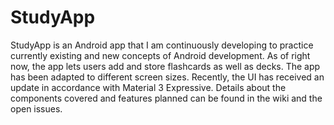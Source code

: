 # StudyApp
StudyApp is an Android app that I am continuously developing to practice currently existing and new concepts of Android development. As of right now, the app lets users add and store flashcards as well as decks. The app has been adapted to different screen sizes. Recently, the UI has received an update in accordance with Material 3 Expressive. Details about the components covered and features planned can be found in the wiki and the open issues.

